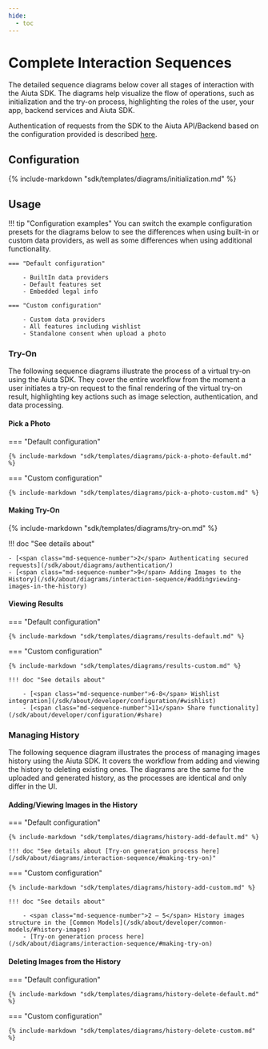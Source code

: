 ```yaml
---
hide:
  - toc
---
```

# Complete Interaction Sequences

The detailed sequence diagrams below cover all stages of interaction with the Aiuta SDK. The diagrams help visualize the flow of operations, such as initialization and the try-on process, highlighting the roles of the user, your app, backend services and Aiuta SDK. 

Authentication of requests from the SDK to the Aiuta API/Backend based on the configuration provided is described [here](/sdk/about/diagrams/authentication/).

## Configuration

{% include-markdown "sdk/templates/diagrams/initialization.md" %}

## Usage

!!! tip "Configuration examples"
    You can switch the example configuration presets for the diagrams below to see the differences when using built-in or custom data providers, as well as some differences when using additional functionality.

    === "Default configuration"

        - BuiltIn data providers 
        - Default features set 
        - Embedded legal info

    === "Custom configuration"

        - Custom data providers 
        - All features including wishlist 
        - Standalone consent when upload a photo

### Try-On

The following sequence diagrams illustrate the process of a virtual try-on using the Aiuta SDK. They cover the entire workflow from the moment a user initiates a try-on request to the final rendering of the virtual try-on result, highlighting key actions such as image selection, authentication, and data processing.

#### Pick a Photo

=== "Default configuration"

    {% include-markdown "sdk/templates/diagrams/pick-a-photo-default.md" %}

=== "Custom configuration" 

    {% include-markdown "sdk/templates/diagrams/pick-a-photo-custom.md" %}

#### Making Try-On

{% include-markdown "sdk/templates/diagrams/try-on.md" %}

!!! doc "See details about" 
    
    - [<span class="md-sequence-number">2</span> Authenticating secured requests](/sdk/about/diagrams/authentication/)
    - [<span class="md-sequence-number">9</span> Adding Images to the History](/sdk/about/diagrams/interaction-sequence/#addingviewing-images-in-the-history)

#### Viewing Results

=== "Default configuration"

    {% include-markdown "sdk/templates/diagrams/results-default.md" %}

=== "Custom configuration" 

    {% include-markdown "sdk/templates/diagrams/results-custom.md" %}
    
    !!! doc "See details about" 
        
        - [<span class="md-sequence-number">6-8</span> Wishlist integration](/sdk/about/developer/configuration/#wishlist)
        - [<span class="md-sequence-number">11</span> Share functionality](/sdk/about/developer/configuration/#share) 

### Managing History

The following sequence diagram illustrates the process of managing images history using the Aiuta SDK. It covers the workflow from adding and viewing the history to deleting existing ones. The diagrams are the same for the uploaded and generated history, as the processes are identical and only differ in the UI.

#### Adding/Viewing Images in the History

=== "Default configuration"

    {% include-markdown "sdk/templates/diagrams/history-add-default.md" %}

    !!! doc "See details about [Try-on generation process here](/sdk/about/diagrams/interaction-sequence/#making-try-on)"

=== "Custom configuration" 

    {% include-markdown "sdk/templates/diagrams/history-add-custom.md" %}

    !!! doc "See details about" 
        
        - <span class="md-sequence-number">2 – 5</span> History images structure in the [Common Models](/sdk/about/developer/common-models/#history-images)
        - [Try-on generation process here](/sdk/about/diagrams/interaction-sequence/#making-try-on)

#### Deleting Images from the History

=== "Default configuration"

    {% include-markdown "sdk/templates/diagrams/history-delete-default.md" %}

=== "Custom configuration" 

    {% include-markdown "sdk/templates/diagrams/history-delete-custom.md" %}
